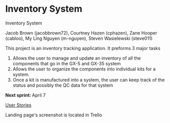 <h1>Inventory System</h1>
<p>Inventory System</p>
<p>Jacob Brown (jacobbrown72), Courtney Hazen (cphazen), Zane Hooper (cabloo), My Ling Nguyen (m-nguyen), Steven Wasielewski (steve011) </p>

<p>This project is an inventory tracking application. It preforms 3 major tasks</p>
<ol>
  <li>Allows the user to manage and update an inventory of all the components that go in the GX-5 and GX-35 system</li>
  <li>Allows the user to organize the components into individual kits for a system.</li>
  <li> Once a kit is manufactured into a system, the user can keep track of the status and possibly the QC data for that system</li>
</ol>

<p><strong>Next sprint: </strong>April 7 </p>

<p><a href="https://trello.com/b/qtd5n2dX/">User Stories</a></p>
<p>Landing page's screenshot is located in Trello</p>
